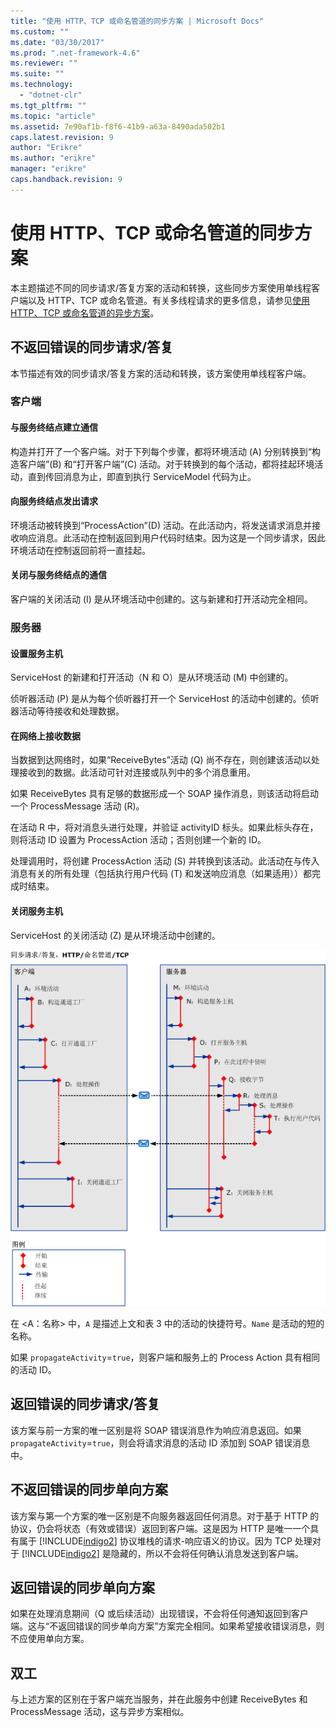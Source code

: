 ```yaml
---
title: "使用 HTTP、TCP 或命名管道的同步方案 | Microsoft Docs"
ms.custom: ""
ms.date: "03/30/2017"
ms.prod: ".net-framework-4.6"
ms.reviewer: ""
ms.suite: ""
ms.technology: 
  - "dotnet-clr"
ms.tgt_pltfrm: ""
ms.topic: "article"
ms.assetid: 7e90af1b-f8f6-41b9-a63a-8490ada502b1
caps.latest.revision: 9
author: "Erikre"
ms.author: "erikre"
manager: "erikre"
caps.handback.revision: 9
---
```

# 使用 HTTP、TCP 或命名管道的同步方案
本主题描述不同的同步请求\/答复方案的活动和转换，这些同步方案使用单线程客户端以及 HTTP、TCP 或命名管道。有关多线程请求的更多信息，请参见[使用 HTTP、TCP 或命名管道的异步方案](../../../../../docs/framework/wcf/diagnostics/tracing/asynchronous-scenarios-using-http-tcp-or-named-pipe.md)。  
  
## 不返回错误的同步请求\/答复  
 本节描述有效的同步请求\/答复方案的活动和转换，该方案使用单线程客户端。  
  
### 客户端  
  
#### 与服务终结点建立通信  
 构造并打开了一个客户端。对于下列每个步骤，都将环境活动 \(A\) 分别转换到“构造客户端”\(B\) 和“打开客户端”\(C\) 活动。对于转换到的每个活动，都将挂起环境活动，直到传回消息为止，即直到执行 ServiceModel 代码为止。  
  
#### 向服务终结点发出请求  
 环境活动被转换到“ProcessAction”\(D\) 活动。在此活动内，将发送请求消息并接收响应消息。此活动在控制返回到用户代码时结束。因为这是一个同步请求，因此环境活动在控制返回前将一直挂起。  
  
#### 关闭与服务终结点的通信  
 客户端的关闭活动 \(I\) 是从环境活动中创建的。这与新建和打开活动完全相同。  
  
### 服务器  
  
#### 设置服务主机  
 ServiceHost 的新建和打开活动（N 和 O）是从环境活动 \(M\) 中创建的。  
  
 侦听器活动 \(P\) 是从为每个侦听器打开一个 ServiceHost 的活动中创建的。侦听器活动等待接收和处理数据。  
  
#### 在网络上接收数据  
 当数据到达网络时，如果“ReceiveBytes”活动 \(Q\) 尚不存在，则创建该活动以处理接收到的数据。此活动可针对连接或队列中的多个消息重用。  
  
 如果 ReceiveBytes 具有足够的数据形成一个 SOAP 操作消息，则该活动将启动一个 ProcessMessage 活动 \(R\)。  
  
 在活动 R 中，将对消息头进行处理，并验证 activityID 标头。如果此标头存在，则将活动 ID 设置为 ProcessAction 活动；否则创建一个新的 ID。  
  
 处理调用时，将创建 ProcessAction 活动 \(S\) 并转换到该活动。此活动在与传入消息有关的所有处理（包括执行用户代码 \(T\) 和发送响应消息（如果适用））都完成时结束。  
  
#### 关闭服务主机  
 ServiceHost 的关闭活动 \(Z\) 是从环境活动中创建的。  
  
 ![使用 HTTP&#47;TCP&#47;命名管道的同步方案](../../../../../docs/framework/wcf/diagnostics/tracing/media/sync.gif "Sync")  
  
 在 \<A：名称\> 中，`A` 是描述上文和表 3 中的活动的快捷符号。`Name` 是活动的短的名称。  
  
 如果 `propagateActivity`\=`true`，则客户端和服务上的 Process Action 具有相同的活动 ID。  
  
## 返回错误的同步请求\/答复  
 该方案与前一方案的唯一区别是将 SOAP 错误消息作为响应消息返回。如果 `propagateActivity`\=`true`，则会将请求消息的活动 ID 添加到 SOAP 错误消息中。  
  
## 不返回错误的同步单向方案  
 该方案与第一个方案的唯一区别是不向服务器返回任何消息。对于基于 HTTP 的协议，仍会将状态（有效或错误）返回到客户端。这是因为 HTTP 是唯一一个具有属于 [!INCLUDE[indigo2](../../../../../includes/indigo2-md.md)] 协议堆栈的请求\-响应语义的协议。因为 TCP 处理对于 [!INCLUDE[indigo2](../../../../../includes/indigo2-md.md)] 是隐藏的，所以不会将任何确认消息发送到客户端。  
  
## 返回错误的同步单向方案  
 如果在处理消息期间（Q 或后续活动）出现错误，不会将任何通知返回到客户端。这与“不返回错误的同步单向方案”方案完全相同。如果希望接收错误消息，则不应使用单向方案。  
  
## 双工  
 与上述方案的区别在于客户端充当服务，并在此服务中创建 ReceiveBytes 和 ProcessMessage 活动，这与异步方案相似。